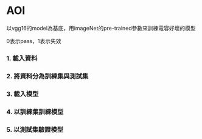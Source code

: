 # AOI

以vgg16的model為基底，用imageNet的pre-trained參數來訓練電容好壞的模型     

0表示pass，1表示失效

### 1. 載入資料
### 2. 將資料分為訓練集與測試集
### 3. 載入模型
### 4. 以訓練集訓練模型
### 5. 以測試集驗證模型
